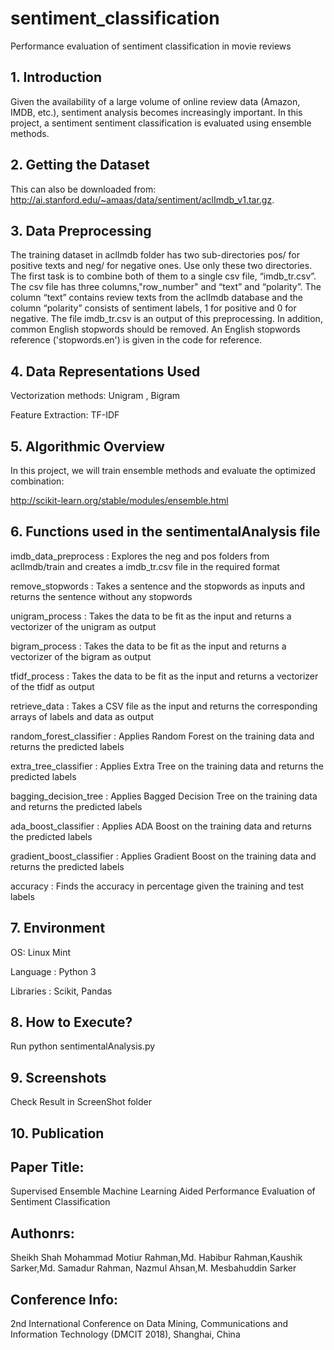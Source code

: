 # sentiment_classification
Performance evaluation of sentiment classification in movie reviews

## 1. Introduction ##

Given the availability of a large volume of online review data (Amazon, IMDB, etc.), sentiment analysis becomes increasingly important. In this project, a sentiment sentiment classification is evaluated using ensemble methods. 

## 2. Getting the Dataset ##
This can also be downloaded from: http://ai.stanford.edu/~amaas/data/sentiment/aclImdb_v1.tar.gz. 

## 3. Data Preprocessing ##

The training dataset in aclImdb folder has two sub-directories pos/ for positive texts and neg/ for negative ones. Use only these two directories. The first task is to combine both of them to a single csv file, “imdb_tr.csv”. The csv file has three columns,"row_number" and “text” and “polarity”. The column “text” contains review texts from the aclImdb database and the column “polarity” consists of sentiment labels, 1 for positive and 0 for negative. The file imdb_tr.csv is an output of this preprocessing. In addition, common English stopwords should be removed. An English stopwords reference ('stopwords.en') is given in the code for reference.


## 4. Data Representations Used  ##

Vectorization methods: Unigram , Bigram


Feature Extraction: TF-IDF 


## 5. Algorithmic Overview ##

In this project, we will train ensemble methods and evaluate the optimized combination:

http://scikit-learn.org/stable/modules/ensemble.html

## 6. Functions used in the sentimentalAnalysis file ##

imdb_data_preprocess : Explores the neg and pos folders from aclImdb/train and creates a imdb_tr.csv file in the required format

remove_stopwords : Takes a sentence and the stopwords as inputs and returns the sentence without any stopwords

unigram_process : Takes the data to be fit as the input and returns a vectorizer of the unigram as output

bigram_process : Takes the data to be fit as the input and returns a vectorizer of the bigram as output 

tfidf_process : Takes the data to be fit as the input and returns a vectorizer of the tfidf as output

retrieve_data : Takes a CSV file as the input and returns the corresponding arrays of labels and data as output

random_forest_classifier : Applies Random Forest on the training data and returns the predicted labels

extra_tree_classifier : Applies Extra Tree on the training data and returns the predicted labels

bagging_decision_tree : Applies Bagged Decision Tree on the training data and returns the predicted labels

ada_boost_classifier : Applies ADA Boost on the training data and returns the predicted labels

gradient_boost_classifier : Applies Gradient Boost on the training data and returns the predicted labels

accuracy : Finds the accuracy in percentage given the training and test labels

## 7. Environment ##

OS: Linux Mint

Language : Python 3

Libraries : Scikit, Pandas 

## 8. How to Execute? ##

Run python sentimentalAnalysis.py

## 9. Screenshots ##
Check Result in ScreenShot folder

## 10. Publication ##
## Paper Title: ##
Supervised Ensemble Machine Learning Aided Performance Evaluation of Sentiment Classification
## Authonrs: ##
Sheikh Shah Mohammad Motiur Rahman,Md. Habibur Rahman,Kaushik Sarker,Md. Samadur Rahman, Nazmul Ahsan,M. Mesbahuddin Sarker
## Conference Info: ##
2nd International Conference on Data Mining, Communications and Information Technology (DMCIT 2018), Shanghai, China
